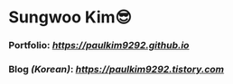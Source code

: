 # Sungwoo Kim😎
### Portfolio: <a href="https://paulkim9292.github.io" target="_blank"><i>https://paulkim9292.github.io</i></a>
### Blog <i>(Korean)</i>: <a href="https://paulkim9292.tistory.com" target="_blank"><i>https://paulkim9292.tistory.com</i></a>
